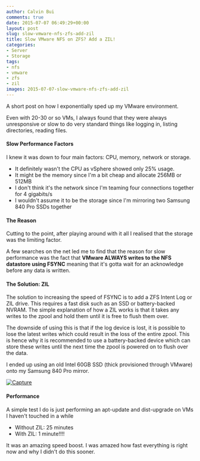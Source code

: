 ```yaml
---
author: Calvin Bui
comments: true
date: 2015-07-07 06:49:29+00:00
layout: post
slug: slow-vmware-nfs-zfs-add-zil
title: Slow VMware NFS on ZFS? Add a ZIL!
categories:
- Server
- Storage
tags:
- nfs
- vmware
- zfs
- zil
images: 2015-07-07-slow-vmware-nfs-zfs-add-zil
---
```


A short post on how I exponentially sped up my VMware environment.

<!-- more -->

Even with 20-30 or so VMs, I always found that they were always unresponsive or slow to do very standard things like logging in, listing directories, reading files.

#### Slow Performance Factors

I knew it was down to four main factors: CPU, memory, network or storage.

* It definitely wasn't the CPU as vSphere showed only 25% usage.
* It might be the memory since I'm a bit cheap and allocate 256MB or 512MB
* I don't think it's the network since I'm teaming four connections together for 4 gigabits/s
* I wouldn't assume it to be the storage since I'm mirroring two Samsung 840 Pro SSDs together

#### The Reason

Cutting to the point, after playing around with it all I realised that the storage was the limiting factor.

A few searches on the net led me to find that the reason for slow performance was the fact that **VMware ALWAYS writes to the NFS datastore using FSYNC** meaning that it's gotta wait for an acknowledge before any data is written.

#### The Solution: ZIL

The solution to increasing the speed of FSYNC is to add a ZFS Intent Log or ZIL drive. This requires a fast disk such as an SSD or battery-backed NVRAM. The simple explanation of how a ZIL works is that it takes any writes to the zpool and hold them until it is free to flush them over.

The downside of using this is that if the log device is lost, it is possible to lose the latest writes which could result in the loss of the entire zpool. This is hence why it is recommended to use a battery-backed device which can store these writes until the next time the zpool is powered on to flush over the data.

I ended up using an old Intel 60GB SSD (thick provisioned through VMware) onto my Samsung 840 Pro mirror.

[![Capture](/images/{{page.images}}/capture.png)](/images/{{page.images}}/capture.png)

#### Performance

A simple test I do is just performing an apt-update and dist-upgrade on VMs I haven't touched in a while

* Without ZIL: 25 minutes
* With ZIL: 1 minute!!!!

It was an amazing speed boost. I was amazed how fast everything is right now and why I didn't do this sooner.
